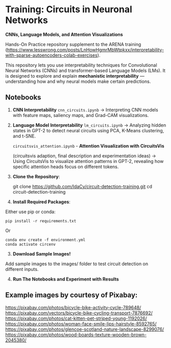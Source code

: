 # Training: Circuits in Neuronal Networks
**CNNs, Language Models, and Attention Visualizations**

Hands-On Practice repository supplement to the ARENA training (https://www.lesswrong.com/posts/LnHowHgmrMbWtpkxx/interpretability-with-sparse-autoencoders-colab-exercises).  

This repository lets you use interpretability techniques for Convolutional Neural Networks (CNNs) and transformer-based Language Models (LMs). It is designed to explore and explain **mechanistic interpretability** — understanding how and why neural models make certain predictions.  

## Notebooks

1. **CNN Interpretability**
    `cnn_circuits.ipynb`
    -> Interpreting CNN models with feature maps, saliency maps, and Grad-CAM visualizations.

2. **Language Model Interpretability**
    `lm_circuits.ipynb`
    -> Analyzing hidden states in GPT-2 to detect neural circuits using PCA, K-Means clustering, and t-SNE.

    `circuitsvis_attention.ipynb` - **Attention Visualization with CircuitsVis**

   (circuitsvis adaption, final description and experimentation ideas)
   -> Using CircuitsVis to visualize attention patterns in GPT-2, revealing how specific attention heads focus on different tokens.

1. **Clone the Repository**:

    git clone https://github.com/IdaCy/circuit-detection-training.git
    cd circuit-detection-training

2. **Install Required Packages**:

Either use pip or conda:

    pip install -r requirements.txt

Or

    conda env create -f environment.yml
    conda activate circenv

3. **Download Sample Images!**

Add sample images to the images/ folder to test circuit detection on different inputs.

4. **Run The Notebooks and Experiment with Results**

## Example images by courtesy of Pixabay:
https://pixabay.com/photos/bicycle-bike-activity-cycle-789648/  
https://pixabay.com/vectors/bicycle-bike-cycling-transport-7876692/  
https://pixabay.com/photos/cat-kitten-pet-striped-young-1192026/  
https://pixabay.com/photos/woman-face-smile-lips-hairstyle-8592765/  
https://pixabay.com/photos/glencoe-scotland-nature-landscape-8299076/  
https://pixabay.com/photos/wood-boards-texture-wooden-brown-2045380/  
